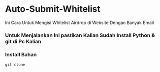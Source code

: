# Auto-Submit-Whitelist
Ini Cara Untuk Mengisi Whitelist Airdrop di Website Dengan Banyak Email

### Untuk Menjalankan Ini pastikan Kalian Sudah Install Python & git di Pc Kalian

### Install Bahan

```
git clone
